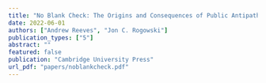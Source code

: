 ```yaml
---
title: "No Blank Check: The Origins and Consequences of Public Antipathy towards Presidential Power"
date: 2022-06-01
authors: ["Andrew Reeves", "Jon C. Rogowski"]
publication_types: ["5"]
abstract: ""
featured: false
publication: "Cambridge University Press"
url_pdf: "papers/noblankcheck.pdf"
---
```


